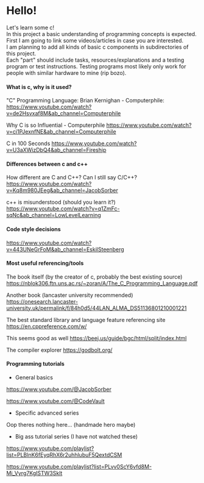 # Hello!

Let's learn some c!
<br> In this project a basic understanding of programming concepts is expected.
<br> First I am going to link some videos/articles in case you are interested.
<br> I am planning to add all kinds of basic c components in subdirectories of this project.
<br> Each "part" should include tasks, resources/explanations and a testing program or test instructions. Testing programs most likely only work for people with similar hardware to mine (rip bozo).

#### What is c, why is it used?
"C" Programming Language: Brian Kernighan - Computerphile:
https://www.youtube.com/watch?v=de2Hsvxaf8M&ab_channel=Computerphile

Why C is so Influential - Computerphile
https://www.youtube.com/watch?v=ci1PJexnfNE&ab_channel=Computerphile

C in 100 Seconds
https://www.youtube.com/watch?v=U3aXWizDbQ4&ab_channel=Fireship

#### Differences between c and c++
How different are C and C++? Can I still say C/C++?
https://www.youtube.com/watch?v=Kq8m980JEeg&ab_channel=JacobSorber

c++ is misunderstood (should you learn it?)
https://www.youtube.com/watch?v=q1ZmFc-sqNc&ab_channel=LowLevelLearning

#### Code style decisions
https://www.youtube.com/watch?v=443UNeGrFoM&ab_channel=EskilSteenberg

#### Most useful referencing/tools
The book itself (by the creator of c, probably the best existing source)
https://nblok306.ftn.uns.ac.rs/~zoran/A/The_C_Programming_Language.pdf

Another book (lancaster university recommended)
https://onesearch.lancaster-university.uk/permalink/f/84h0d5/44LAN_ALMA_DS51136801210001221

The best standard library and language feature referencing site
https://en.cppreference.com/w/

This seems good as well
https://beej.us/guide/bgc/html/split/index.html

The compiler explorer
https://godbolt.org/

#### Programming tutorials

- General basics

https://www.youtube.com/@JacobSorber

https://www.youtube.com/@CodeVault

- Specific advanced series

Oop theres nothing here... (handmade hero maybe)

- Big ass tutorial series (I have not watched these)

https://www.youtube.com/playlist?list=PLBlnK6fEyqRhX6r2uhhlubuF5QextdCSM

https://www.youtube.com/playlist?list=PLvv0ScY6vfd8M-Mi_Vyrg7KgISTW3Sklt
